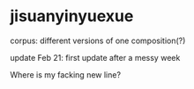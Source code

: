 # jisuanyinyuexue

corpus: different versions of one composition(?)

update Feb 21: first update after a messy week

Where is my facking new line?